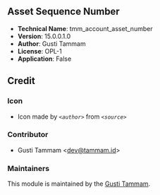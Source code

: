 ## Asset Sequence Number
- **Technical Name**: tmm_account_asset_number
- **Version**: 15.0.0.1.0
- **Author**: Gusti Tammam
- **License**: OPL-1
- **Application**: False

## Credit
### Icon
- Icon made by _`<author>`_ from _`<source>`_

### Contributor
- Gusti Tammam <[dev@tammam.id](mailto:dev@tammam.id)>

### Maintainers
This module is maintained by the [Gusti Tammam](https://hire.tammam.id).